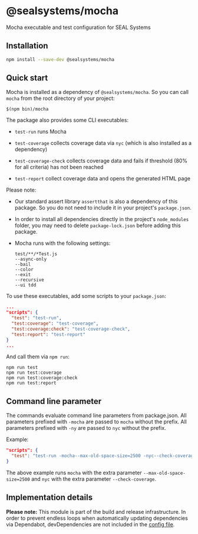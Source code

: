# @sealsystems/mocha


Mocha executable and test configuration for SEAL Systems

## Installation

```bash
npm install --save-dev @sealsystems/mocha
```

## Quick start

Mocha is installed as a dependency of `@sealsystems/mocha`. So you can call `mocha` from the root directory of your project:

```shell
$(npm bin)/mocha
```

The package also provides some CLI executables:

- `test-run` runs Mocha

- `test-coverage` collects coverage data via `nyc` (which is also installed as a dependency)

- `test-coverage-check` collects coverage data and fails if threshold (80% for all criteria) has not been reached

- `test-report` collect coverage data and opens the generated HTML page

Please note:

- Our standard assert library `assertthat` is also a dependency of this package. So you do not need to include it in your project's `package.json`.

- In order to install all dependencies directly in the project's `node_modules` folder, you may need to delete `package-lock.json` before adding this package.

- Mocha runs with the following settings:

  ```
  test/**/*Test.js
  --async-only
  --bail
  --color
  --exit
  --recursive
  --ui tdd
  ```

To use these executables, add some scripts to your `package.json`:

```json
...
"scripts": {
  "test": "test-run",
  "test:coverage": "test-coverage",
  "test:coverage:check": "test-coverage-check",
  "test:report": "test-report"
}
...
```

And call them via `npm run`:

```shell
npm run test
npm run test:coverage
npm run test:coverage:check
npm run test:report
```

## Command line parameter

The commands evaluate command line parameters from package.json. All parameters prefixed with `-mocha` are passed to `mocha` without the prefix. All parameters prefixed with `-ny` are passed to `nyc` without the prefix.

Example:
```json
"scripts": {
  "test": "test-run -mocha--max-old-space-size=2500 -nyc--check-coverage"
}
```

The above example runs `mocha` with the extra parameter `--max-old-space-size=2500` and `nyc` with the extra parameter `--check-coverage`.

## Implementation details

**Please note:** This module is part of the build and release infrastructure. In order to prevent endless loops when automatically updating dependencies via Dependabot, devDependencies are not included in the [config file](.dependabot/config.yml).
